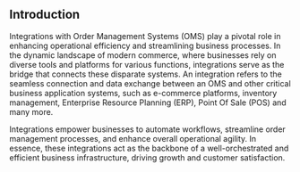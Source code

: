 ## Introduction

Integrations with Order Management Systems (OMS) play a pivotal role in enhancing operational efficiency and streamlining business 
processes. In the dynamic landscape of modern commerce, where businesses rely on diverse tools and platforms for various functions, 
integrations serve as the bridge that connects these disparate systems. An integration refers to the seamless connection and data exchange
between an OMS and other critical business application systems, such as e-commerce platforms, inventory management, Enterprise Resource 
Planning (ERP), Point Of Sale (POS) and many more.

Integrations empower businesses to automate workflows, streamline order management processes, and enhance overall operational agility. 
In essence, these integrations act as the backbone of a well-orchestrated and efficient business infrastructure, driving growth and 
customer satisfaction.
